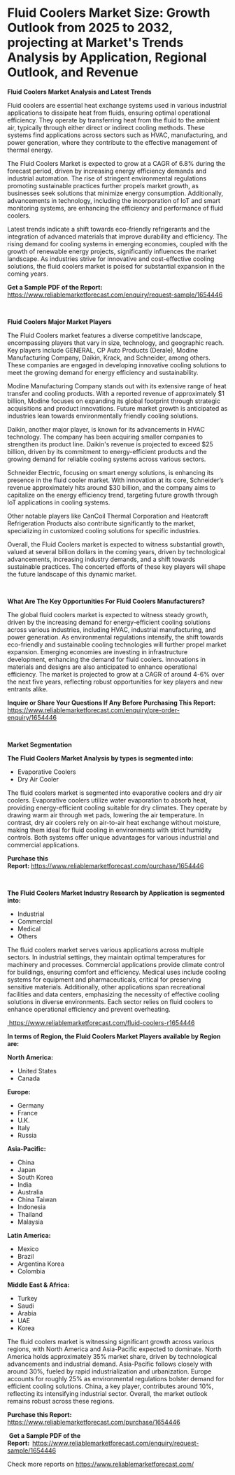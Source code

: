<p><h1>Fluid Coolers Market Size: Growth Outlook from 2025 to 2032, projecting at Market's Trends Analysis by Application, Regional Outlook, and Revenue</h1></p><p><strong>Fluid Coolers Market Analysis and Latest Trends</strong></p>
<p><p>Fluid coolers are essential heat exchange systems used in various industrial applications to dissipate heat from fluids, ensuring optimal operational efficiency. They operate by transferring heat from the fluid to the ambient air, typically through either direct or indirect cooling methods. These systems find applications across sectors such as HVAC, manufacturing, and power generation, where they contribute to the effective management of thermal energy.</p><p>The Fluid Coolers Market is expected to grow at a CAGR of 6.8% during the forecast period, driven by increasing energy efficiency demands and industrial automation. The rise of stringent environmental regulations promoting sustainable practices further propels market growth, as businesses seek solutions that minimize energy consumption. Additionally, advancements in technology, including the incorporation of IoT and smart monitoring systems, are enhancing the efficiency and performance of fluid coolers.</p><p>Latest trends indicate a shift towards eco-friendly refrigerants and the integration of advanced materials that improve durability and efficiency. The rising demand for cooling systems in emerging economies, coupled with the growth of renewable energy projects, significantly influences the market landscape. As industries strive for innovative and cost-effective cooling solutions, the fluid coolers market is poised for substantial expansion in the coming years.</p></p>
<p><strong>Get a Sample PDF of the Report:&nbsp;</strong> <a href="https://www.reliablemarketforecast.com/enquiry/request-sample/1654446?utm_campaign=2235&utm_medium=2&utm_source=Github&utm_content=ia&utm_term=11042025&utm_id=fluid-coolers">https://www.reliablemarketforecast.com/enquiry/request-sample/1654446</a></p>
<p>&nbsp;</p>
<p><strong>Fluid Coolers Major Market Players</strong></p>
<p><p>The Fluid Coolers market features a diverse competitive landscape, encompassing players that vary in size, technology, and geographic reach. Key players include GENERAL, CP Auto Products (Derale), Modine Manufacturing Company, Daikin, Krack, and Schneider, among others. These companies are engaged in developing innovative cooling solutions to meet the growing demand for energy efficiency and sustainability.</p><p>Modine Manufacturing Company stands out with its extensive range of heat transfer and cooling products. With a reported revenue of approximately $1 billion, Modine focuses on expanding its global footprint through strategic acquisitions and product innovations. Future market growth is anticipated as industries lean towards environmentally friendly cooling solutions.</p><p>Daikin, another major player, is known for its advancements in HVAC technology. The company has been acquiring smaller companies to strengthen its product line. Daikin's revenue is projected to exceed $25 billion, driven by its commitment to energy-efficient products and the growing demand for reliable cooling systems across various sectors.</p><p>Schneider Electric, focusing on smart energy solutions, is enhancing its presence in the fluid cooler market. With innovation at its core, Schneider’s revenue approximately hits around $30 billion, and the company aims to capitalize on the energy efficiency trend, targeting future growth through IoT applications in cooling systems.</p><p>Other notable players like CanCoil Thermal Corporation and Heatcraft Refrigeration Products also contribute significantly to the market, specializing in customized cooling solutions for specific industries.</p><p>Overall, the Fluid Coolers market is expected to witness substantial growth, valued at several billion dollars in the coming years, driven by technological advancements, increasing industry demands, and a shift towards sustainable practices. The concerted efforts of these key players will shape the future landscape of this dynamic market.</p></p>
<p>&nbsp;</p>
<p><strong>What Are The Key Opportunities For Fluid Coolers Manufacturers?</strong></p>
<p><p>The global fluid coolers market is expected to witness steady growth, driven by the increasing demand for energy-efficient cooling solutions across various industries, including HVAC, industrial manufacturing, and power generation. As environmental regulations intensify, the shift towards eco-friendly and sustainable cooling technologies will further propel market expansion. Emerging economies are investing in infrastructure development, enhancing the demand for fluid coolers. Innovations in materials and designs are also anticipated to enhance operational efficiency. The market is projected to grow at a CAGR of around 4-6% over the next five years, reflecting robust opportunities for key players and new entrants alike.</p></p>
<p><strong>Inquire or Share Your Questions If Any Before Purchasing This Report:</strong> <a href="https://www.reliablemarketforecast.com/enquiry/pre-order-enquiry/1654446?utm_campaign=2235&utm_medium=2&utm_source=Github&utm_content=ia&utm_term=11042025&utm_id=fluid-coolers">https://www.reliablemarketforecast.com/enquiry/pre-order-enquiry/1654446</a></p>
<p>&nbsp;</p>
<p><strong>Market Segmentation</strong></p>
<p><strong>The Fluid Coolers Market Analysis by types is segmented into:</strong></p>
<p><ul><li>Evaporative Coolers</li><li>Dry Air Cooler</li></ul></p>
<p><p>The fluid coolers market is segmented into evaporative coolers and dry air coolers. Evaporative coolers utilize water evaporation to absorb heat, providing energy-efficient cooling suitable for dry climates. They operate by drawing warm air through wet pads, lowering the air temperature. In contrast, dry air coolers rely on air-to-air heat exchange without moisture, making them ideal for fluid cooling in environments with strict humidity controls. Both systems offer unique advantages for various industrial and commercial applications.</p></p>
<p><strong>Purchase this Report:&nbsp;</strong><a href="https://www.reliablemarketforecast.com/purchase/1654446?utm_campaign=2235&utm_medium=2&utm_source=Github&utm_content=ia&utm_term=11042025&utm_id=fluid-coolers">https://www.reliablemarketforecast.com/purchase/1654446</a></p>
<p>&nbsp;</p>
<p><strong>The Fluid Coolers Market Industry Research by Application is segmented into:</strong></p>
<p><ul><li>Industrial</li><li>Commercial</li><li>Medical</li><li>Others</li></ul></p>
<p><p>The fluid coolers market serves various applications across multiple sectors. In industrial settings, they maintain optimal temperatures for machinery and processes. Commercial applications provide climate control for buildings, ensuring comfort and efficiency. Medical uses include cooling systems for equipment and pharmaceuticals, critical for preserving sensitive materials. Additionally, other applications span recreational facilities and data centers, emphasizing the necessity of effective cooling solutions in diverse environments. Each sector relies on fluid coolers to enhance operational efficiency and prevent overheating.</p></p>
<p><a href="https://www.reliablemarketforecast.com/fluid-coolers-r1654446?utm_campaign=2235&utm_medium=2&utm_source=Github&utm_content=ia&utm_term=11042025&utm_id=fluid-coolers">&nbsp;https://www.reliablemarketforecast.com/fluid-coolers-r1654446</a></p>
<p><strong>In terms of Region, the Fluid Coolers Market Players available by Region are:</strong></p>
<p>
    <p> <strong> North America: </strong>
        <ul>
            <li>United States</li>
            <li>Canada</li>
        </ul>
        </p> 
    <p> <strong> Europe: </strong>
        <ul>
            <li>Germany</li>
            <li>France</li>
            <li>U.K.</li>
            <li>Italy</li>
            <li>Russia</li>
        </ul>
        </p> 
    <p> <strong> Asia-Pacific: </strong>
        <ul>
            <li>China</li>
            <li>Japan</li>
            <li>South Korea</li>
            <li>India</li>
            <li>Australia</li>
            <li>China Taiwan</li>
            <li>Indonesia</li>
            <li>Thailand</li>
            <li>Malaysia</li>
        </ul>
        </p> 
    <p> <strong> Latin America: </strong>
        <ul>
            <li>Mexico</li>
            <li>Brazil</li>
            <li>Argentina Korea</li>
            <li>Colombia</li>
        </ul>
        </p> 
    <p> <strong> Middle East & Africa: </strong>
        <ul>
            <li>Turkey</li>
            <li>Saudi</li>
            <li>Arabia</li>
            <li>UAE</li>
            <li>Korea</li>
        </ul>
    </p>
    </p>
<p><p>The fluid coolers market is witnessing significant growth across various regions, with North America and Asia-Pacific expected to dominate. North America holds approximately 35% market share, driven by technological advancements and industrial demand. Asia-Pacific follows closely with around 30%, fueled by rapid industrialization and urbanization. Europe accounts for roughly 25% as environmental regulations bolster demand for efficient cooling solutions. China, a key player, contributes around 10%, reflecting its intensifying industrial sector. Overall, the market outlook remains robust across these regions.</p></p>
<p><strong>Purchase this Report: </strong><a href="https://www.reliablemarketforecast.com/purchase/1654446?utm_campaign=2235&utm_medium=2&utm_source=Github&utm_content=ia&utm_term=11042025&utm_id=fluid-coolers">https://www.reliablemarketforecast.com/purchase/1654446</a></p>
<p>&nbsp;<strong>Get a Sample PDF of the Report:&nbsp;&nbsp;</strong><a href="https://www.reliablemarketforecast.com/enquiry/request-sample/1654446?utm_campaign=2235&utm_medium=2&utm_source=Github&utm_content=ia&utm_term=11042025&utm_id=fluid-coolers">https://www.reliablemarketforecast.com/enquiry/request-sample/1654446</a></p>
<p><strong></strong></p>
<p>Check more reports on <a href="https://www.reliablemarketforecast.com/?utm_campaign=2235&utm_medium=2&utm_source=Github&utm_content=ia&utm_term=11042025&utm_id=fluid-coolers">https://www.reliablemarketforecast.com/</a></p>